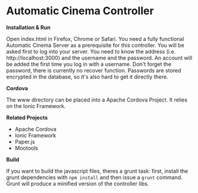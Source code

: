 # Automatic Cinema Controller

**Installation & Run**

Open index.html in Firefox, Chrome or Safari. You need a fully functional Automatic Cinema Server as a prerequisite for this controller. You will be asked first to log into your server. You need to know the address (i.e. http://localhost:3000) and the username and the password. An account will be added the first time you log in with a username. Don't forget the password, there is currently no recover function. Passwords are stored encrypted in the database, so it's also hard to get it directly there.

**Cordova**

The www directory can be placed into a Apache Cordova Project. It relies on the Ionic Framework.

**Related Projects**

- Apache Cordova
- Ionic Framework
- Paper.js
- Mootools

**Build**

If you want to build the javascript files, theres a grunt task: first, install the grunt dependencies with ```npm install``` and then issue a ```grunt``` command. Grunt will produce a minified version of the controller libs.
